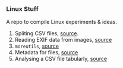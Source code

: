 ### Linux Stuff

A repo to compile Linux experiments & ideas.

1. Spliting CSV files, [source](https://www.datablist.com/learn/csv/split-big-csv-file-linux-mac-terminal).
2. Reading EXIF data from images, [source](https://www.geeksforgeeks.org/extracting-image-metadat-using-exif-tool-in-linux/)
3. `moreutils`, [source](https://rentes.github.io/unix/utilities/2015/07/27/moreutils-package/)
4. Metadata for files, [source](https://apple.stackexchange.com/questions/222342/terminal-command-to-get-all-of-a-files-metadata)
5. Analysing a CSV file tabularly, [source](https://stackoverflow.com/questions/14947916/import-csv-to-sqlite)